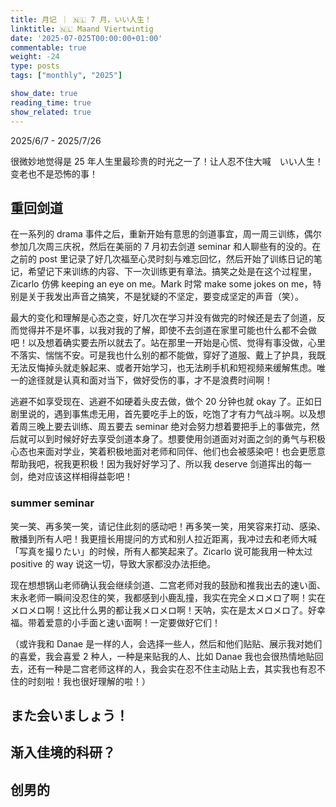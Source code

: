 ```yaml
---
title: 月记 ｜ 🇳🇱 7 月，いい人生！
linktitle: 🇳🇱 Maand Viertwintig
date: '2025-07-025T00:00:00+01:00'
commentable: true
weight: -24
type: posts
tags: ["monthly", "2025"]

show_date: true
reading_time: true
show_related: true
---
```


2025/6/7 - 2025/7/26

很微妙地觉得是 25 年人生里最珍贵的时光之一了！让人忍不住大喊　いい人生！变老也不是恐怖的事！

<!--more-->

## 重回剑道

在一系列的 drama 事件之后，重新开始有意思的剑道事宜，周一周三训练，偶尔参加几次周三庆祝，然后在美丽的 7 月初去剑道 seminar 和人聊些有的没的。在之前的 post 里记录了好几次福至心灵时刻与难忘回忆，然后开始了训练日记的笔记，希望记下来训练的内容、下一次训练更有章法。搞笑之处是在这个过程里，Zicarlo 仿佛 keeping an eye on me。Mark 时常 make some jokes on me，特别是关于我发出声音之搞笑，不是犹疑的不坚定，要变成坚定的声音（笑）。

最大的变化和理解是心态之变，好几次在学习并没有做完的时候还是去了剑道，反而觉得并不是坏事，以我对我的了解，即使不去剑道在家里可能也什么都不会做吧！以及想着确实要去所以就去了。站在那里一开始是心慌、觉得有事没做，心里不落实、惴惴不安。可是我也什么别的都不能做，穿好了道服、戴上了护具，我既无法反悔掉头就走躲起来、或者开始学习，也无法刷手机和短视频来缓解焦虑。唯一的途径就是认真和面对当下，做好受伤的事，才不是浪费时间啊！

逃避不如享受现在、逃避不如硬着头皮去做，做个 20 分钟也就 okay 了。正如日剧里说的，遇到事焦虑无用，首先要吃手上的饭，吃饱了才有力气战斗啊。以及想着周三晚上要去训练、周五要去 seminar 绝对会努力想着要把手上的事做完，然后就可以到时候好好去享受剑道本身了。想要使用剑道面对对面之剑的勇气与积极心态也来面对学业，笑着积极地面对老师和同伴、他们也会被感染吧！也会更愿意帮助我吧，祝我更积极！因为我好好学习了、所以我 deserve 剑道挥出的每一剑，绝对应该这样相得益彰吧！

### summer seminar

笑一笑、再多笑一笑，请记住此刻的感动吧！再多笑一笑，用笑容来打动、感染、散播到所有人吧！我更擅长用提问的方式和别人拉近距离，我冲过去和老师大喊「写真を撮りたい」的时候，所有人都笑起来了。Zicarlo 说可能我用一种太过 positive 的 way 说这一切，导致大家都没办法拒绝。

现在想想锅山老师确认我会继续剑道、二宫老师对我的鼓励和推我出去的速い面、末永老师一瞬间没忍住的笑，我都感到小鹿乱撞，我实在完全メロメロ了啊！实在メロメロ啊！这比什么男的都让我メロメロ啊！天呐，实在是太メロメロ了。好幸福。带着爱意的小手面と速い面啊！一定要做好它们！



（或许我和 Danae 是一样的人，会选择一些人，然后和他们贴贴、展示我对她们的喜爱，我会喜爱 2 种人，一种是来贴我的人、比如 Danae 我也会很热情地贴回去，还有一种是二宫老师这样的人，我会实在忍不住主动贴上去，其实我也有忍不住的时刻啦！我也很好理解的啦！）

## また会いましょう！

## 渐入佳境的科研？

## 创男的